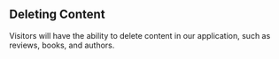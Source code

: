 ## Deleting Content
Visitors will have the ability to delete content in our application, such as reviews, books, and authors.
